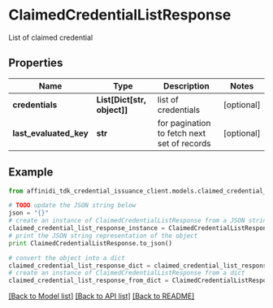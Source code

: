 # ClaimedCredentialListResponse

List of claimed credential

## Properties

| Name                   | Type                        | Description                                 | Notes      |
| ---------------------- | --------------------------- | ------------------------------------------- | ---------- |
| **credentials**        | **List[Dict[str, object]]** | list of credentials                         | [optional] |
| **last_evaluated_key** | **str**                     | for pagination to fetch next set of records | [optional] |

## Example

```python
from affinidi_tdk_credential_issuance_client.models.claimed_credential_list_response import ClaimedCredentialListResponse

# TODO update the JSON string below
json = "{}"
# create an instance of ClaimedCredentialListResponse from a JSON string
claimed_credential_list_response_instance = ClaimedCredentialListResponse.from_json(json)
# print the JSON string representation of the object
print ClaimedCredentialListResponse.to_json()

# convert the object into a dict
claimed_credential_list_response_dict = claimed_credential_list_response_instance.to_dict()
# create an instance of ClaimedCredentialListResponse from a dict
claimed_credential_list_response_from_dict = ClaimedCredentialListResponse.from_dict(claimed_credential_list_response_dict)
```

[[Back to Model list]](../README.md#documentation-for-models) [[Back to API list]](../README.md#documentation-for-api-endpoints) [[Back to README]](../README.md)
